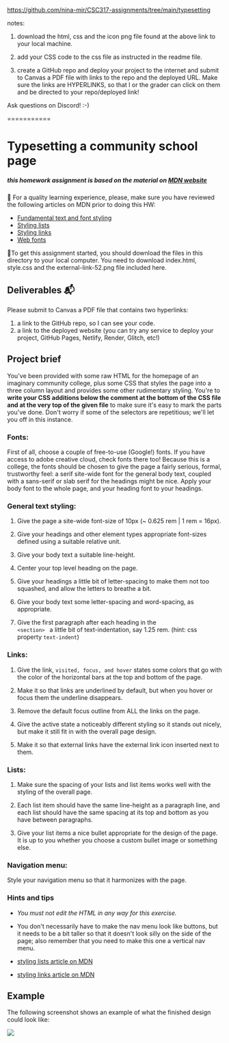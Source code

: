 https://github.com/nina-mir/CSC317-assignments/tree/main/typesetting


notes:

1) download the html, css and the icon png file found at the above link to your local machine.

2) add your CSS code to the css file as instructed in the readme file.

3) create a GitHub repo and deploy your project to the internet and submit to Canvas a PDF file with links to the repo and the deployed URL. Make sure the links are HYPERLINKS, so that I or the grader can click on them and be directed to your repo/deployed link!

Ask questions on Discord! :-)


===========

# Typesetting a community school page 


##### this homework assignment is based on the material on [MDN website](https://developer.mozilla.org/en-US/docs/Learn/CSS/Styling_text/Typesetting_a_homepage)


🌱 For a quality learning experience, please, make sure you have reviewed the following articles on MDN prior to doing this HW:

- [Fundamental text and font styling](https://developer.mozilla.org/en-US/docs/Learn_web_development/Core/Text_styling/Fundamentals)
- [Styling lists](https://developer.mozilla.org/en-US/docs/Learn_web_development/Core/Text_styling/Styling_lists)
- [Styling links](https://developer.mozilla.org/en-US/docs/Learn_web_development/Core/Text_styling/Styling_links)
- [Web fonts](https://developer.mozilla.org/en-US/docs/Learn_web_development/Core/Text_styling/Web_fonts)




🚀To get this assignment started, you should download the files in this directory to your local computer. You need to download index.html, style.css and the external-link-52.png file included here. 

## Deliverables 📬

Please submit to Canvas a PDF file that contains two hyperlinks:
1. a link to the GitHub repo, so I can see your code.
2. a link to the deployed website (you can try any service to deploy your project, GitHub Pages, Netlify, Render, Glitch, etc!)

## Project brief

You've been provided with some raw HTML for the homepage of an imaginary community college, plus some CSS that styles the page into a three column layout and provides some other rudimentary styling. You're to **write your CSS additions below the comment at the bottom of the CSS file and at the very top of the given file** to make sure it's easy to mark the parts you've done. Don't worry if some of the selectors are repetitious; we'll let you off in this instance.


### Fonts:

First of all, choose a couple of free-to-use (Google!) fonts. If you have access to adobe creative cloud, check fonts there too! Because this is a college, the fonts should be chosen to give the page a fairly serious, formal, trustworthy feel: a serif site-wide font for the general body text, coupled with a sans-serif or slab serif for the headings might be nice.
Apply your body font to the whole page, and your heading font to your headings.


### General text styling:

1. Give the page a site-wide font-size of 10px (~ 0.625 rem | 1 rem = 16px).

2. Give your headings and other element types appropriate font-sizes defined using a suitable relative unit.

3. Give your body text a suitable line-height.

4. Center your top level heading on the page.

5. Give your headings a little bit of letter-spacing to make them not too squashed, and allow the letters to breathe a bit.

6. Give your body text some letter-spacing and word-spacing, as appropriate.

7. Give the first paragraph after each heading in the <code> \<section\> </code> a little bit of text-indentation, say 1.25 rem. (hint: css property <code>text-indent</code>)

### Links:

1. Give the link, <code>visited, focus, and hover</code> states some colors that go with the color of the horizontal bars at the top and bottom of the page.

2. Make it so that links are underlined by default, but when you hover or focus them the underline disappears.

3. Remove the default focus outline from ALL the links on the page.

4. Give the active state a noticeably different styling so it stands out nicely, but make it still fit in with the overall page design.

5. Make it so that external links have the external link icon inserted next to them.

### Lists:

1. Make sure the spacing of your lists and list items works well with the styling of the overall page. 

2. Each list item should have the same line-height as a paragraph line, and each list should have the same spacing at its top and bottom as you have between paragraphs.

3. Give your list items a nice bullet appropriate for the design of the page. It is up to you whether you choose a custom bullet image or something else.


### Navigation menu:

Style your navigation menu so that it harmonizes with the page.

### Hints and tips

- <em>You must not edit the HTML in any way for this exercise.</em>

- You don't necessarily have to make the nav menu look like buttons, but it needs to be a bit taller so that it doesn't look silly on the side of the page; also remember that you need to make this one a vertical nav menu.

- [styling lists article on MDN](https://developer.mozilla.org/en-US/docs/Learn/CSS/Styling_text/Styling_lists)

- [styling links article on MDN](https://developer.mozilla.org/en-US/docs/Learn/CSS/Styling_text/Styling_links)

## Example

The following screenshot shows an example of what the finished design could look like:

<img src="typesetting-example.png">

